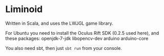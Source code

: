 Liminoid
========

Written in Scala, and uses the LWJGL game library.

For Ubuntu you need to install the Oculus Rift SDK (0.2.5 used here),
and these packages: openjdk-7-jdk libopencv-dev arduino arduino-core

You also need sbt, then just `sbt run` from your console.
